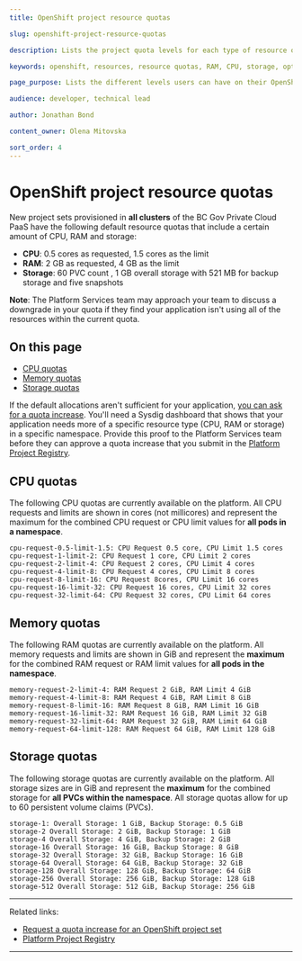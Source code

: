 ```yaml
---
title: OpenShift project resource quotas

slug: openshift-project-resource-quotas

description: Lists the project quota levels for each type of resource on an OpenShift project set.

keywords: openshift, resources, resource quotas, RAM, CPU, storage, optimization, claims, project, quota

page_purpose: Lists the different levels users can have on their OpenShift project sets. The different resources available are CPU, memory, and storage.

audience: developer, technical lead

author: Jonathan Bond

content_owner: Olena Mitovska

sort_order: 4
---
```

# OpenShift project resource quotas

New project sets provisioned in **all clusters** of the BC Gov Private Cloud PaaS have the following default resource quotas that include a certain amount of CPU, RAM and storage:
- **CPU**: 0.5 cores as requested, 1.5 cores as the limit
- **RAM**: 2 GB as requested, 4 GB as the limit
- **Storage**: 60 PVC count , 1 GB overall storage with 521 MB for backup storage and five snapshots

**Note**: The Platform Services team may approach your team to discuss a downgrade in your quota if they find your application isn't using all of the resources within the current quota.

## On this page
- [CPU quotas](#cpu-quotas)
- [Memory quotas](#memory-quotas)
- [Storage quotas](#storage-quotas)

If the default allocations aren't sufficient for your application, [you can ask for a quota increase](../automation-and-resiliency/request-quota-increase-for-openshift-project-set.md). You'll need a Sysdig dashboard that shows that your application needs more of a specific resource type (CPU, RAM or storage) in a specific namespace. Provide this proof to the Platform Services team before they can approve a quota increase that you submit in the [Platform Project Registry](https://registry.developer.gov.bc.ca/public-landing).

## CPU quotas

The following CPU quotas are currently available on the platform. All CPU requests and limits are shown in cores (not millicores) and represent the maximum for the combined CPU request or CPU limit values for **all pods in a namespace**.

```
cpu-request-0.5-limit-1.5: CPU Request 0.5 core, CPU Limit 1.5 cores
cpu-request-1-limit-2: CPU Request 1 core, CPU Limit 2 cores
cpu-request-2-limit-4: CPU Request 2 cores, CPU Limit 4 cores
cpu-request-4-limit-8: CPU Request 4 cores, CPU Limit 8 cores
cpu-request-8-limit-16: CPU Request 8cores, CPU Limit 16 cores
cpu-request-16-limit-32: CPU Request 16 cores, CPU Limit 32 cores
cpu-request-32-limit-64: CPU Request 32 cores, CPU Limit 64 cores
```

## Memory quotas

The following RAM quotas are currently available on the platform. All memory requests and limits are shown in GiB and represent the **maximum** for the combined RAM request or RAM limit values for **all pods in the namespace**.

```
memory-request-2-limit-4: RAM Request 2 GiB, RAM Limit 4 GiB
memory-request-4-limit-8: RAM Request 4 GiB, RAM Limit 8 GiB
memory-request-8-limit-16: RAM Request 8 GiB, RAM Limit 16 GiB
memory-request-16-limit-32: RAM Request 16 GiB, RAM Limit 32 GiB
memory-request-32-limit-64: RAM Request 32 GiB, RAM Limit 64 GiB
memory-request-64-limit-128: RAM Request 64 GiB, RAM Limit 128 GiB
```

## Storage quotas

The following storage quotas are currently available on the platform. All storage sizes are in GiB and represent the **maximum** for the combined storage for **all PVCs within the namespace**. All storage quotas allow for up to 60 persistent volume claims (PVCs).

```
storage-1: Overall Storage: 1 GiB, Backup Storage: 0.5 GiB
storage-2 Overall Storage: 2 GiB, Backup Storage: 1 GiB
storage-4 Overall Storage: 4 GiB, Backup Storage: 2 GiB
storage-16 Overall Storage: 16 GiB, Backup Storage: 8 GiB
storage-32 Overall Storage: 32 GiB, Backup Storage: 16 GiB
storage-64 Overall Storage: 64 GiB, Backup Storage: 32 GiB
storage-128 Overall Storage: 128 GiB, Backup Storage: 64 GiB
storage-256 Overall Storage: 256 GiB, Backup Storage: 128 GiB
storage-512 Overall Storage: 512 GiB, Backup Storage: 256 GiB
```

---
Related links:

* [Request a quota increase for an OpenShift project set](../automation-and-resiliency/openshift-project-resource-quotas.md)
* [Platform Project Registry](https://registry.developer.gov.bc.ca/public-landing)

---
